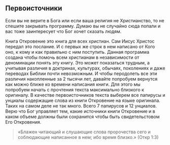 ## Первоисточники

Если вы не верите в Бога или если ваша религия не Христианство, то не спешите закрывать программу. Думаю вы не случайно сюда попали и вас тоже заинтересует что Бог хочет сказать людям.

Книга Откровение это книга для всех христиан. Сам Иисус Христос передал это послание. И с первых же строк в нем написано от Кого оно, к кому и как правильно с ним поступить. Данная программа создана чтобы помочь всем христианам в независимости от деноминации понять эту книгу. Это может показаться трудным, а учитывая различия в доктринах, культурах, обычаях, поколениях и даже переводах Библии почти невозможным. И чтобы перодолеть все эти различия накопленные за 2 тысячи лет, давайте попробуем вернутся как можно ближе ко времени написания книги. Для этого мы попробуем начать с прочтения текста максимально близкого к оригиналу. В качестве первоисточников текста выберем все папирусы и унциалы содержащие слова из книги Откровение на языке оригинала. Таких на самом деле не так много. Всего 7 папирусов и 12 унциалов. Верю что Бог управляет тем, какие источники книги Откровение и в каком объеме должны были сохранится чтобы быть свидетельстовом Его Откровения.

> «Блажен читающий и слушающие слова пророчества сего и соблюдающие написанное в нем; ибо время близко.» (Откр 1:3)
